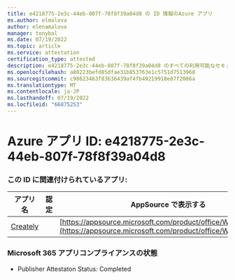 ```yaml
---
title: e4218775-2e3c-44eb-807f-78f8f39a04d8 の ID 情報のAzure アプリ
ms.author: elmalova
author: elenamalova
manager: tonybal
ms.date: 07/19/2022
ms.topic: article
ms.service: attestation
certification_type: attested
description: e4218775-2e3c-44eb-807f-78f8f39a04d8 のすべての利用可能なセキュリティとコンプライアンス情報。
ms.openlocfilehash: a80223befd85dfae31b853763e1c5751d7513968
ms.sourcegitcommit: c98623463f83636439af4fb49219918e87f2086a
ms.translationtype: MT
ms.contentlocale: ja-JP
ms.lasthandoff: 07/19/2022
ms.locfileid: "66875253"
---
```

# <a name="azure-app-id-e4218775-2e3c-44eb-807f-78f8f39a04d8"></a>Azure アプリ ID: e4218775-2e3c-44eb-807f-78f8f39a04d8


### <a name="apps-associated-with-this-id"></a>この ID に関連付けられているアプリ:
| **アプリ名** | **認定** | **AppSource で表示する** |
|--------------|---------------|-----------------------|
| [Creately](../forward/WA200004335.md) |  | [https://appsource.microsoft.com/product/office/WA200004335](https://appsource.microsoft.com/product/office/WA200004335) |

### <a name="microsoft-365-app-compliance-status"></a>Microsoft 365 アプリコンプライアンスの状態
- Publisher Attestaton Status: Completed

